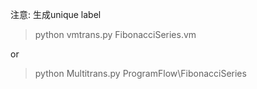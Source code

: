 注意: 生成unique label

> python vmtrans.py FibonacciSeries.vm

or

> python Multitrans.py ProgramFlow\FibonacciSeries